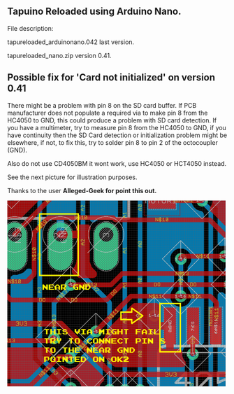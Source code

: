 ## Tapuino Reloaded using Arduino Nano.

File description:

tapureloaded_arduinonano.042 last version.

tapureloaded_nano.zip version 0.41.

## Possible fix for 'Card not initialized' on version 0.41

There might be a problem with pin 8 on the SD card buffer. If PCB manufacturer does not populate a required via to make pin 8 from the HC4050 to GND, this could produce a problem with SD card detection. If you have a multimeter, try to measure pin 8 from the HC4050 to GND, if you have continuity then the SD Card detection or initialization problem might be elsewhere, if not, to fix this, try to solder pin 8 to pin 2 of the octocoupler (GND). 

Also do not use CD4050BM it wont work, use HC4050 or HCT4050 instead.

See the next picture for illustration purposes.

Thanks to the user <b>Alleged-Geek<b/> for point this out.

<img src="https://github.com/arananet/Tapuino-Reloaded/blob/master/images/tapufix.png?raw=true" width="500">
